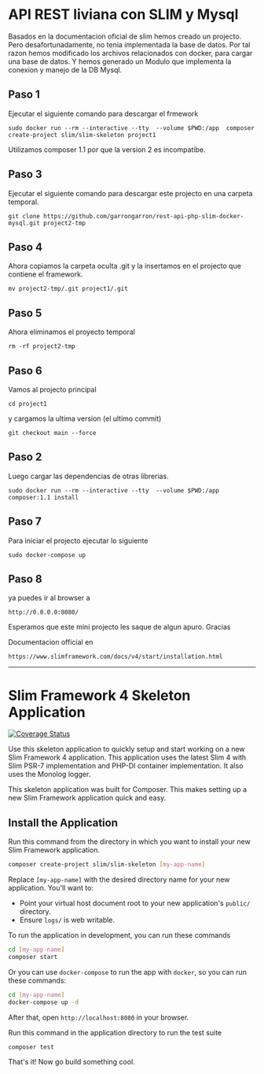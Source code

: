 # API REST liviana con SLIM y Mysql

Basados en la documentacion oficial de slim hemos creado un projecto.
Pero desafortunadamente, no tenia implementada la base de datos.
Por tal razon hemos modificado los archivos relacionados con docker, para
cargar una base de datos.
Y hemos generado un Modulo que implementa la conexion y manejo de la DB Mysql.


## Paso 1 ##

Ejecutar el siguiente comando para descargar el frmework
```
sudo docker run --rm --interactive --tty  --volume $PWD:/app  composer  create-project slim/slim-skeleton project1
```
Utilizamos composer 1.1 por que la version 2 es incompatibe.

## Paso 3 ##

Ejecutar el siguiente comando para descargar este projecto en una carpeta temporal.

```
git clone https://github.com/garrongarron/rest-api-php-slim-docker-mysql.git project2-tmp
```

## Paso 4 ##
Ahora copiamos la carpeta oculta .git y la insertamos en el projecto que contiene el framework.
```
mv project2-tmp/.git project1/.git
```

## Paso 5 ##
Ahora eliminamos el proyecto temporal
```
rm -rf project2-tmp
```

## Paso 6 ##
Vamos al projecto principal
```
cd project1
```

y cargamos la ultima version (el ultimo commit)

```
git checkout main --force
```

## Paso 2 ##
Luego cargar las dependencias de otras librerias.
```
sudo docker run --rm --interactive --tty  --volume $PWD:/app  composer:1.1 install
```

## Paso 7 ##

Para iniciar el projecto ejecutar lo siguiente

```
sudo docker-compose up
```

## Paso 8 ##
ya puedes ir al browser a 

```
http://0.0.0.0:8080/
```


Esperamos que este mini projecto les saque de algun apuro. Gracias


Documentacion official en 

```
https://www.slimframework.com/docs/v4/start/installation.html
```

-----------------------------------------------------------------------------

# Slim Framework 4 Skeleton Application

[![Coverage Status](https://coveralls.io/repos/github/slimphp/Slim-Skeleton/badge.svg?branch=master)](https://coveralls.io/github/slimphp/Slim-Skeleton?branch=master)

Use this skeleton application to quickly setup and start working on a new Slim Framework 4 application. This application uses the latest Slim 4 with Slim PSR-7 implementation and PHP-DI container implementation. It also uses the Monolog logger.

This skeleton application was built for Composer. This makes setting up a new Slim Framework application quick and easy.

## Install the Application

Run this command from the directory in which you want to install your new Slim Framework application.

```bash
composer create-project slim/slim-skeleton [my-app-name]
```

Replace `[my-app-name]` with the desired directory name for your new application. You'll want to:

* Point your virtual host document root to your new application's `public/` directory.
* Ensure `logs/` is web writable.

To run the application in development, you can run these commands 

```bash
cd [my-app-name]
composer start
```

Or you can use `docker-compose` to run the app with `docker`, so you can run these commands:
```bash
cd [my-app-name]
docker-compose up -d
```
After that, open `http://localhost:8080` in your browser.

Run this command in the application directory to run the test suite

```bash
composer test
```

That's it! Now go build something cool.
